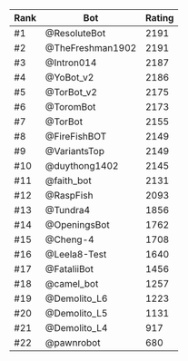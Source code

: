 Rank|Bot|Rating
---|---|---
#1|@ResoluteBot|2191
#2|@TheFreshman1902|2191
#3|@Intron014|2187
#4|@YoBot_v2|2186
#5|@TorBot_v2|2175
#6|@ToromBot|2173
#7|@TorBot|2155
#8|@FireFishBOT|2149
#9|@VariantsTop|2149
#10|@duythong1402|2145
#11|@faith_bot|2131
#12|@RaspFish|2093
#13|@Tundra4|1856
#14|@OpeningsBot|1762
#15|@Cheng-4|1708
#16|@Leela8-Test|1640
#17|@FataliiBot|1456
#18|@camel_bot|1257
#19|@Demolito_L6|1223
#20|@Demolito_L5|1131
#21|@Demolito_L4|917
#22|@pawnrobot|680
